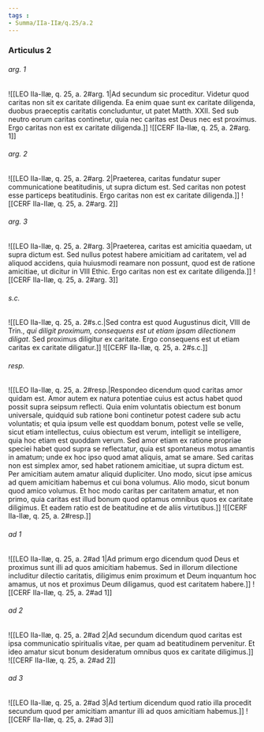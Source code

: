 ```yaml
---
tags : 
- Summa/IIa-IIæ/q.25/a.2
---
```


### Articulus 2

###### arg. 1
![[LEO IIa-IIæ, q. 25, a. 2#arg. 1|Ad secundum sic proceditur. Videtur quod caritas non sit ex caritate diligenda. Ea enim quae sunt ex caritate diligenda, duobus praeceptis caritatis concluduntur, ut patet Matth. XXII. Sed sub neutro eorum caritas continetur, quia nec caritas est Deus nec est proximus. Ergo caritas non est ex caritate diligenda.]]
![[CERF IIa-IIæ, q. 25, a. 2#arg. 1]]

###### arg. 2
![[LEO IIa-IIæ, q. 25, a. 2#arg. 2|Praeterea, caritas fundatur super communicatione beatitudinis, ut supra dictum est. Sed caritas non potest esse particeps beatitudinis. Ergo caritas non est ex caritate diligenda.]]
![[CERF IIa-IIæ, q. 25, a. 2#arg. 2]]

###### arg. 3
![[LEO IIa-IIæ, q. 25, a. 2#arg. 3|Praeterea, caritas est amicitia quaedam, ut supra dictum est. Sed nullus potest habere amicitiam ad caritatem, vel ad aliquod accidens, quia huiusmodi reamare non possunt, quod est de ratione amicitiae, ut dicitur in VIII Ethic. Ergo caritas non est ex caritate diligenda.]]
![[CERF IIa-IIæ, q. 25, a. 2#arg. 3]]

###### s.c.
![[LEO IIa-IIæ, q. 25, a. 2#s.c.|Sed contra est quod Augustinus dicit, VIII de Trin., *qui diligit proximum, consequens est ut etiam ipsam dilectionem diligat*. Sed proximus diligitur ex caritate. Ergo consequens est ut etiam caritas ex caritate diligatur.]]
![[CERF IIa-IIæ, q. 25, a. 2#s.c.]]

###### resp.
![[LEO IIa-IIæ, q. 25, a. 2#resp.|Respondeo dicendum quod caritas amor quidam est. Amor autem ex natura potentiae cuius est actus habet quod possit supra seipsum reflecti. Quia enim voluntatis obiectum est bonum universale, quidquid sub ratione boni continetur potest cadere sub actu voluntatis; et quia ipsum velle est quoddam bonum, potest velle se velle, sicut etiam intellectus, cuius obiectum est verum, intelligit se intelligere, quia hoc etiam est quoddam verum. Sed amor etiam ex ratione propriae speciei habet quod supra se reflectatur, quia est spontaneus motus amantis in amatum; unde ex hoc ipso quod amat aliquis, amat se amare. Sed caritas non est simplex amor, sed habet rationem amicitiae, ut supra dictum est. Per amicitiam autem amatur aliquid dupliciter. Uno modo, sicut ipse amicus ad quem amicitiam habemus et cui bona volumus. Alio modo, sicut bonum quod amico volumus. Et hoc modo caritas per caritatem amatur, et non primo, quia caritas est illud bonum quod optamus omnibus quos ex caritate diligimus. Et eadem ratio est de beatitudine et de aliis virtutibus.]]
![[CERF IIa-IIæ, q. 25, a. 2#resp.]]

###### ad 1
![[LEO IIa-IIæ, q. 25, a. 2#ad 1|Ad primum ergo dicendum quod Deus et proximus sunt illi ad quos amicitiam habemus. Sed in illorum dilectione includitur dilectio caritatis, diligimus enim proximum et Deum inquantum hoc amamus, ut nos et proximus Deum diligamus, quod est caritatem habere.]]
![[CERF IIa-IIæ, q. 25, a. 2#ad 1]]

###### ad 2
![[LEO IIa-IIæ, q. 25, a. 2#ad 2|Ad secundum dicendum quod caritas est ipsa communicatio spiritualis vitae, per quam ad beatitudinem pervenitur. Et ideo amatur sicut bonum desideratum omnibus quos ex caritate diligimus.]]
![[CERF IIa-IIæ, q. 25, a. 2#ad 2]]

###### ad 3
![[LEO IIa-IIæ, q. 25, a. 2#ad 3|Ad tertium dicendum quod ratio illa procedit secundum quod per amicitiam amantur illi ad quos amicitiam habemus.]]
![[CERF IIa-IIæ, q. 25, a. 2#ad 3]]

